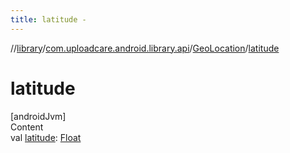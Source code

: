```yaml
---
title: latitude -
---
```

//[library](../../index.md)/[com.uploadcare.android.library.api](../index.md)/[GeoLocation](index.md)/[latitude](latitude.md)



# latitude  
[androidJvm]  
Content  
val [latitude](latitude.md): [Float](https://kotlinlang.org/api/latest/jvm/stdlib/kotlin/-float/index.html)  



